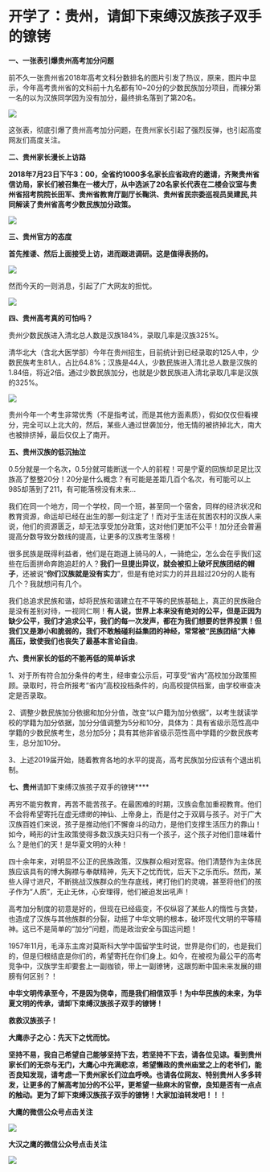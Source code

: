 # 开学了：贵州，请卸下束缚汉族孩子双手的镣铐

**一、一张表引爆贵州高考加分问题**

  

前不久一张贵州省2018年高考文科分数排名的图片引发了热议，原来，图片中显示，今年高考贵州省的文科前十九名都有10~20分的少数民族加分项目，而裸分第一名的以为汉族同学因为没有加分，最终排名落到了第20名。

  

![](https://r.sinaimg.cn/large/article/ce2e3eb72be75d5258953bc912f0d072)

  

这张表，彻底引爆了贵州高考加分问题，在贵州家长引起了强烈反弹，也引起高度网友们高度关注。

  

**二、贵州家长漫长上访路**

**2018年7月23日下午3：00，全省约1000多名家长应省政府的邀请，齐聚贵州省信访局，家长们被召集在一楼大厅，从中选派了20名家长代表在二楼会议室与贵州省招考院院长田军、贵州省教育厅副厅长鞠洪、贵州省民宗委巡视员吴建民,共同解读了贵州省高考少数民族加分政策。**

![](https://r.sinaimg.cn/large/article/d8310f23eb0dd6fe86cdabc96d482a48)

  

**三、贵州官方的态度**

**首先推诿、然后上面接受上访，进而跟进调研。这是值得表扬的。**

![](https://r.sinaimg.cn/large/article/0ef366de301fabe66c05bca596220f39)

然而今天的一则消息，引起了广大网友的担忧。

![](https://r.sinaimg.cn/large/article/6c75a1451087be9c5e385d9fdb182028)

  

**四、贵州高考真的可怕吗？**

  

贵州少数民族进入清北总人数是汉族184%，录取几率是汉族325%。

清华北大（含北大医学部）今年在贵州招生，目前统计到已经录取的125人中，少数民族考生81人，占比64.8%；汉族是44人，少数民族进入清北总人数是汉族的1.84倍，将近2倍。通过少数民族加分，也就是少数民族进入清北录取几率是汉族的325%。

![](https://r.sinaimg.cn/large/article/e1b8a39fb1124305c005f890d09ccdfc)

贵州今年一个考生非常优秀（不是指考试，而是其他方面素质），假如仅仅但看裸分，完全可以上北大的，然后，某些人通过世袭加分，他无情的被挤掉北大，南大也被排挤掉，最后仅仅上了南开。

  

  

**五、贵州汉族的低沉抽泣**

  

0.5分就是一个名次，0.5分就可能断送一个人的前程！可是宁夏的回族却足足比汉族高了整整20分！20分是什么概念？有可能是差距几百个名次，有可能可以上985却落到了211，有可能落榜没有未来…

我们在同一个地方，同一个学校，同一个班，甚至同一个宿舍，同样的经济状况和教育资源，命运却已经在出生的那一刻注定了！而对于生活在贫困农村的汉族人来说，他们的资源匮乏，却无法享受加分政策，这对他们更加不公平！加分还会普遍提高分数导致分数线的提高，让更多的汉族考生落榜！  

很多民族是既得利益者，他们是在跑道上骑马的人，一骑绝尘，怎么会在乎我们这些在后面拼命奔跑追赶的人？**我们一旦提出异议，就会被扣上破坏民族团结的帽子**，还被说“**你们汉族就是没有实力**”，但是有绝对实力的并且超过20分的人能有几个？我就想问有几个。

我们总追求民族和谐，却将民族和谐建立在不平等的民族基础上，真正的民族融合是没有差别对待，一视同仁啊！**有人说，世界上本来没有绝对的公平，但是正因为缺少公平，我们才追求公平，**我们的每一次发声，都在为我们想要的世界投票！但**我们又是渺小和脆弱的，我们不敢触碰利益集团的神经，常常被“民族团结”大棒高压，致使我们也丧失了最基本言论自由**。

  

**六、贵州家长的低的不能再低的简单诉求**

1、对于所有符合加分条件的考生，经审查公示后，可享受“省内”高校加分政策照顾。录取时，符合所报考“省内”高校投档条件的，向高校提供档案，由学校审查决定是否录取。

2、调整少数民族加分依据和加分分值，改变“以户籍为加分依据”，以考生就读学校的学籍为加分依据，加分分值调整为5分和10分，具体为：具有省级示范性高中学籍的少数民族考生，总分加5分；具有其他非省级示范性高中学籍的少数民族考生，总分加10分。

3、上述2019届开始，随着教育各地的水平的提高，高考民族加分应该有个退出机制。

  

**七、贵州**请卸下束缚汉族孩子双手的镣铐****

  

再穷不能穷教育，再苦不能苦孩子。在最困难的时期，汉族会愈加重视教育。他们不会将希望寄托在虚无缥缈的神仙、上帝身上，而是付之于双肩与孩子。对于广大汉族百姓们来说，孩子是推动他们不懈奋斗的动力，是他们支撑生活压力的靠山！如今，畸形的计生政策使得多数汉族夫妇只有一个孩子，这个孩子对他们意味着什么？是他们的天！是华夏文明的火种！

四十余年来，对明显不公正的民族政策，汉族群众相对宽容。他们清楚作为主体民族应该具有的博大胸襟与奉献精神，先天下之忧而忧，后天下之乐而乐。然而，某些人得寸进尺，不断挑战汉族群众的生存底线，拷打他们的灵魂，甚至将他们的孩子作为“人质”，无止无休，心安理得，他们被迫发出吼声！

高考加分制度的初意是好的，但现在已经癌变，不仅纵容了某些人的惰性与贪婪，也造成了汉族与其他族群的分裂，动摇了中华文明的根本，破坏现代文明的平等精神。这已不是简单的“加分”问题，而是政治安全与国运问题！

1957年11月，毛泽东主席对莫斯科大学中国留学生时说，世界是你们的，也是我们的，但是归根结底是你们的，希望寄托在你们身上。如今，在被视为最公平的高考竞争中，汉族学生却要套上一副枷锁，带上一副镣铐，这跟剪断中国未来发展的翅膀有何区别？！

**中华文明传承至今，不是因为侥幸，而是我们相信双手！为中华民族的未来，为华夏文明的传承，请卸下束缚汉族孩子双手的镣铐！**

**救救汉族孩子！**

******大鹰赤子之心：先天下之忧而忧。******

******坚持不易，我自己希望自己能够坚持下去，若坚持不下去，请各位见谅。****看到贵州家长们的无奈与无门，大鹰心中充满悲凉，希望懒政的贵州庙堂之上的老爷们，能否良知发现，请考虑一下贵州家长们泣血呼唤。也请各位网友、特别贵州人多多转发，让更多的了解高考加分的不公平，更希望一些麻木的官僚，良知是否有一点点的触动。更为了****卸下束缚汉族孩子双手的镣铐！大家加油转发吧！！！******

**大鹰的微信公众号点击关注**

![](https://r.sinaimg.cn/large/article/64fcebde8771941b498322166cbd0765)

**大汉之鹰的微信公众号点击关注**

![](https://r.sinaimg.cn/large/article/d469d531a546af1b615bcb28d252bc0f)